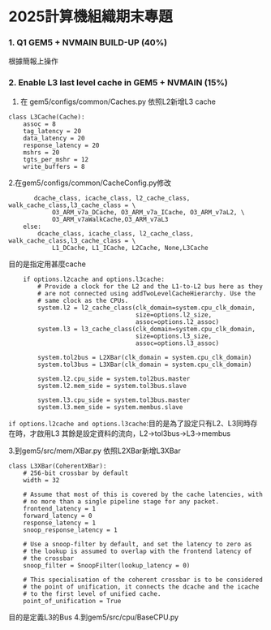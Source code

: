 # 2025計算機組織期末專題
### 1. Q1  GEM5 + NVMAIN BUILD-UP (40%) 
根據簡報上操作
### 2. Enable L3 last level cache in GEM5 + NVMAIN (15%)
1. 在 gem5/configs/common/Caches.py 依照L2新增L3 cache
```
class L3Cache(Cache):
    assoc = 8
    tag_latency = 20
    data_latency = 20
    response_latency = 20
    mshrs = 20
    tgts_per_mshr = 12
    write_buffers = 8
```
2.在gem5/configs/common/CacheConfig.py修改
```
       dcache_class, icache_class, l2_cache_class, walk_cache_class,l3_cache_class = \
            O3_ARM_v7a_DCache, O3_ARM_v7a_ICache, O3_ARM_v7aL2, \
            O3_ARM_v7aWalkCache,O3_ARM_v7aL3
    else:
        dcache_class, icache_class, l2_cache_class, walk_cache_class,l3_cache_class = \
            L1_DCache, L1_ICache, L2Cache, None,L3Cache
```
目的是指定用甚麼cache
```
    if options.l2cache and options.l3cache:
        # Provide a clock for the L2 and the L1-to-L2 bus here as they
        # are not connected using addTwoLevelCacheHierarchy. Use the
        # same clock as the CPUs.
        system.l2 = l2_cache_class(clk_domain=system.cpu_clk_domain,
                                   size=options.l2_size,
                                   assoc=options.l2_assoc)
        system.l3 = l3_cache_class(clk_domain=system.cpu_clk_domain,
                                   size=options.l3_size,
                                   assoc=options.l3_assoc)

        system.tol2bus = L2XBar(clk_domain = system.cpu_clk_domain)
	    system.tol3bus = L3XBar(clk_domain = system.cpu_clk_domain)

        system.l2.cpu_side = system.tol2bus.master
        system.l2.mem_side = system.tol3bus.slave
	
	    system.l3.cpu_side = system.tol3bus.master
        system.l3.mem_side = system.membus.slave
```
`if options.l2cache and options.l3cache`:目的是為了設定只有L2、L3同時存在時，才啟用L3
其餘是設定資料的流向，L2->tol3bus->L3->membus

3.到gem5/src/mem/XBar.py 依照L2XBar新增L3XBar
```
class L3XBar(CoherentXBar):
    # 256-bit crossbar by default
    width = 32

    # Assume that most of this is covered by the cache latencies, with
    # no more than a single pipeline stage for any packet.
    frontend_latency = 1
    forward_latency = 0
    response_latency = 1
    snoop_response_latency = 1

    # Use a snoop-filter by default, and set the latency to zero as
    # the lookup is assumed to overlap with the frontend latency of
    # the crossbar
    snoop_filter = SnoopFilter(lookup_latency = 0)

    # This specialisation of the coherent crossbar is to be considered
    # the point of unification, it connects the dcache and the icache
    # to the first level of unified cache.
    point_of_unification = True

```
目的是定義L3的Bus
4.到gem5/src/cpu/BaseCPU.py

